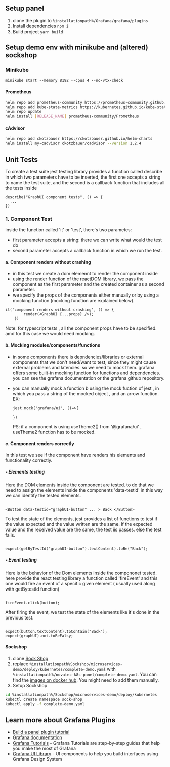 ## Setup panel

1. clone the plugin to `%installationpath%/Grafana/grafana/plugins`
2. Install dependencies `npm i`
3. Build project `yarn build`

## Setup demo env with minikube and (altered) sockshop

### Minikube

```
minikube start --memory 8192 --cpus 4 --no-vtx-check
```

#### Prometheus

```BASH
helm repo add prometheus-community https://prometheus-community.github.io/helm-charts
helm repo add kube-state-metrics https://kubernetes.github.io/kube-state-metrics
helm repo update
helm install [RELEASE_NAME] prometheus-community/Prometheus
```

#### cAdvisor

```BASH
helm repo add ckotzbauer https://ckotzbauer.github.io/helm-charts
helm install my-cadvisor ckotzbauer/cadvisor --version 1.2.4
```

## Unit Tests

To create a test suite jest testing library provides a function called describe in which two parameters have to be inserted, the first one accepts a string to name the test suite, and the second is a callback function that includes all the tests inside

```
describe("GraphUI component tests", () => {
  ...
})
```

### 1. Component Test

inside the function called 'it' or 'test', there's two parametes:

- first parameter accepts a string: there we can write what would the test do
- second parameter accepts a callback function in which we run the test.

#### a. Component renders without crashing

- in this test we create a dom elemennt to render the component inside
- using the render function of the reactDOM library, we pass the component as the first parameter and the created container as a second parameter.
- we specify the props of the components either manually or by using a mocking function (mocking function are explained below).

```
it('component renders without crashing', () => {
        render(<GraphUI {...props} />);
    })
```

Note: for typescript tests , all the component props have to be specified. amd for this case we would need mocking.

#### b. Mocking modules/components/functions

- in some components there is depndencies/libraries or external components that we don't need/want to test, since they might cause external problems and latencies. so we need to mock them. grafana offers some built-in mocking function for functions and dependencies. you can see the grafana documentation or the grafana github repository.
- you can manually mock a function b using the mock fuction of jest , in which you pass a string of the mocked object , and an arrow function. EX:

  ```
  jest.mock('grafana/ui', ()=>{

  })
  ```

  PS: if a component is using useTheme2() from '@grafana/ui' , useTheme2 function has to be mocked.

#### c. Component renders correctly

In this test we see if the component have renders his elements and functionality correctly.

##### - Elements testing

Here the DOM elements inside the component are tested. to do that we need to assign the elements inside the components 'data-testid' in this way we can identify the tested elements.

```

<Button data-testid="graphUI-button" ... > Back </Button>

```

To test the state of the elements, jest provides a list of functions to
test if the value expected and the value written are the same.
If the expected value and the received value are the same, the test iis passes. else the test fails.

```

expect(getByTestId("graphUI-button").textContent).toBe("Back");

```

##### - Event testing

Here is the behavior of the Dom elements inside the compononet tested. here provide the react testing library a function called 'fireEvent' and this one would fire an event of a specific given element ( usually used along with getBytestId function)

```

fireEvent.click(button);

```

After firing the event, we test the state of the elements like it's done in the previous test.

```

expect(button.textContent).toContain("Back");
expect(graphUI).not.toBeFalsy;

```

#### Sockshop

1. clone [Sock Shop](https://github.com/microservices-demo/microservices-demo)
2. replace `%installationpath%Sockshop/microservices-demo/deploy/kubernetes/complete-demo.yaml` with `%installationpath%/novatec-k8s-panel/complete-demo.yaml`. You can find the [images on docker hub](https://hub.docker.com/u/thesisphilip). You might need to add them manually.
3. Setup Sockshop

```BASH
cd %installationpath%/Sockshop/microservices-demo/deploy/kubernetes
kubectl create namespace sock-shop
kubectl apply -f complete-demo.yaml
```

## Learn more about Grafana Plugins

- [Build a panel plugin tutorial](https://grafana.com/tutorials/build-a-panel-plugin)
- [Grafana documentation](https://grafana.com/docs/)
- [Grafana Tutorials](https://grafana.com/tutorials/) - Grafana Tutorials are step-by-step guides that help you make the most of Grafana
- [Grafana UI Library](https://developers.grafana.com/ui) - UI components to help you build interfaces using Grafana Design System
